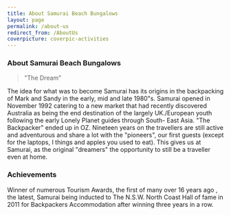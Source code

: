 ```yaml
---
title: About Samurai Beach Bungalows
layout: page
permalink: /about-us
redirect_from: /AboutUs
coverpicture: coverpic-activities
---
```

### About Samurai Beach Bungalows
 >"The Dream"

The idea for what was to become Samurai has its origins in the backpacking of Mark and Sandy in the early, mid and late 1980"s.  Samurai opened in November 1992 catering to a new market that had recently discovered Australia as being the end destination  of the largely UK./European youth following the early Lonely Planet guides through South- East Asia. "The Backpacker" ended up in OZ.  Nineteen years on the travellers are still active and adventurous and share a lot with the "pioneers", our first guests (except for the laptops, I things and apples you used to eat). This gives us at Samurai, as the original "dreamers" the opportunity to still be a traveller even at home.

### Achievements

Winner of numerous Tourism Awards, the first of many over 16 years ago , the latest, Samurai being inducted to The N.S.W.  North Coast Hall  of fame in 2011 for Backpackers  Accommodation after winning three years in a row.